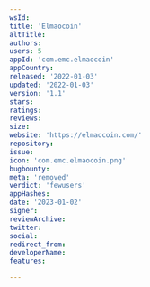 ```yaml
---
wsId: 
title: 'Elmaocoin'
altTitle: 
authors: 
users: 5
appId: 'com.emc.elmaocoin'
appCountry: 
released: '2022-01-03'
updated: '2022-01-03'
version: '1.1'
stars: 
ratings: 
reviews: 
size: 
website: 'https://elmaocoin.com/'
repository: 
issue: 
icon: 'com.emc.elmaocoin.png'
bugbounty: 
meta: 'removed'
verdict: 'fewusers'
appHashes: 
date: '2023-01-02'
signer: 
reviewArchive: 
twitter: 
social: 
redirect_from: 
developerName: 
features: 

---
```


